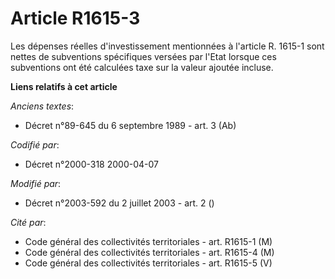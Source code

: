 # Article R1615-3

Les dépenses réelles d'investissement mentionnées à l'article R. 1615-1 sont nettes de subventions spécifiques versées par
l'Etat lorsque ces subventions ont été calculées taxe sur la valeur ajoutée incluse.

**Liens relatifs à cet article**

_Anciens textes_:

  - Décret n°89-645 du 6 septembre 1989 - art. 3 (Ab)

_Codifié par_:

  - Décret n°2000-318 2000-04-07

_Modifié par_:

  - Décret n°2003-592 du 2 juillet 2003 - art. 2 ()

_Cité par_:

  - Code général des collectivités territoriales - art. R1615-1 (M)
  - Code général des collectivités territoriales - art. R1615-4 (M)
  - Code général des collectivités territoriales - art. R1615-5 (V)
